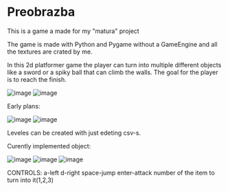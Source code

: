 # Preobrazba
This is a game a made for my "matura" project

The game is made with Python and Pygame without a GameEngine and all the textures are crated by me.

In this 2d platformer game the player can turn into multiple different objects like a sword or a spiky 
ball that can climb the walls. The goal for the player is to reach the finish.

![image](https://github.com/user-attachments/assets/551adce9-0f77-4dd0-981d-be0a64295da7)
![image](https://github.com/user-attachments/assets/3d1559f9-1920-4c00-aa68-14f40e319a2f)

Early plans:

![image](https://github.com/user-attachments/assets/b3d7074f-c9ea-4e95-8978-0556909a20f5)
![image](https://github.com/user-attachments/assets/93282534-970b-479d-b383-b83e1bb89faa)

Leveles can be created with just edeting csv-s.

Curently implemented object:

![image](https://github.com/user-attachments/assets/9382a2e6-84ca-40b1-a5f9-6624a32e03c4)
![image](https://github.com/user-attachments/assets/04340881-c556-4f34-a9c8-0ef1432796f6)
![image](https://github.com/user-attachments/assets/c2567872-2e3d-4866-8039-52e2e52bf9b6)


CONTROLS:
a-left
d-right
space-jump
enter-attack
number of the item to turn into it(1,2,3)
